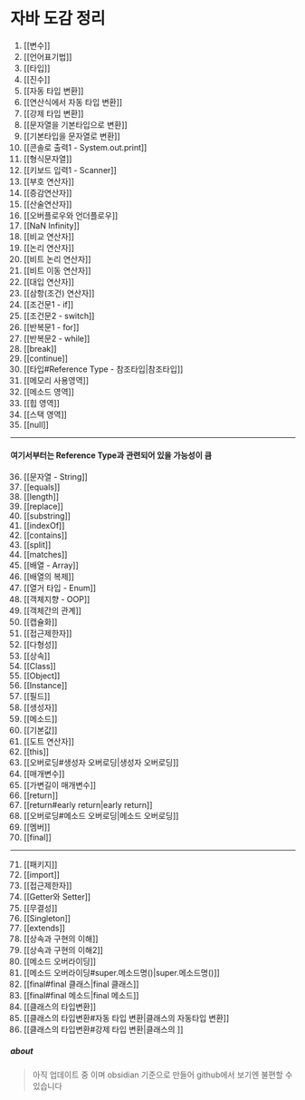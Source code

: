 # 자바 도감 정리
1. [[변수]]
2. [[언어표기법]]
3. [[타입]]
4. [[진수]]
5. [[자동 타입 변환]]
6. [[연산식에서 자동 타입 변환]]
7. [[강제 타입 변환]]
8. [[문자열을 기본타입으로 변환]]
9. [[기본타입을 문자열로 변환]]
10. [[콘솔로 출력1 - System.out.print]]
11. [[형식문자열]]
12. [[키보드 입력1 - Scanner]]
13. [[부호 연산자]]
14. [[증감연산자]]
15. [[산술연산자]]
16. [[오버플로우와 언더플로우]]
17. [[NaN Infinity]]
18. [[비교 연산자]]
19. [[논리 연산자]]
20. [[비트 논리 연산자]]
21. [[비트 이동 연산자]]
22. [[대입 연산자]]
23. [[삼항(조건) 연산자]]
24. [[조건문1 - if]]
25. [[조건문2 - switch]]
26. [[반복문1 - for]]
27. [[반복문2 - while]]
28. [[break]]
29. [[continue]]
30. [[타입#Reference Type - 참조타입|참조타입]]
31. [[메모리 사용영역]]
32. [[메소드 영역]]
33. [[힙 영역]]
34. [[스택 영역]]
35. [[null]]

---

#### 여기서부터는 Reference Type과 관련되어 있을 가능성이 큼

36. [[문자열 - String]]
37. [[equals]]
38. [[length]]
39. [[replace]]
40. [[substring]]
41. [[indexOf]]
42. [[contains]]
43. [[split]]
44. [[matches]]
45. [[배열 - Array]]
46. [[배열의 복제]]
47. [[열거 타입 - Enum]]
48. [[객체지향 - OOP]]
49. [[객체간의 관계]]
50. [[캡슐화]]
51. [[접근제한자]]
52. [[다형성]]
53. [[상속]]
54. [[Class]]
55. [[Object]]
56. [[Instance]]
57. [[필드]]
58. [[생성자]]
59. [[메소드]]
60. [[기본값]]
61. [[도트 연산자]]
62. [[this]]
63. [[오버로딩#생성자 오버로딩|생성자 오버로딩]]
64. [[매개변수]]
65. [[가변길이 매개변수]]
66. [[return]]
67. [[return#early return|early return]]
68. [[오버로딩#메소드 오버로딩|메소드 오버로딩]]
69. [[멤버]]
70. [[final]]

---

71. [[패키지]]
72. [[import]]
73. [[접근제한자]]
74. [[Getter와 Setter]]
75. [[무결성]]
76. [[Singleton]]
77. [[extends]]
78. [[상속과 구현의 이해]]
79. [[상속과 구현의 이해2]]
80. [[메소드 오버라이딩]]
81. [[메소드 오버라이딩#super.메소드명()|super.메소드명()]]
82. [[final#final 클래스|final 클래스]]
83. [[final#final 메소드|final 메소드]]
84. [[클래스의 타입변환]]
85. [[클래스의 타입변환#자동 타입 변환|클래스의 자동타입 변환]]
86. [[클래스의 타입변환#강제 타입 변환|클래스의 ]]

##### about
> 아직 업데이트 중 이며 obsidian 기준으로 만들어 github에서 보기엔 불편할 수 있습니다  
> 